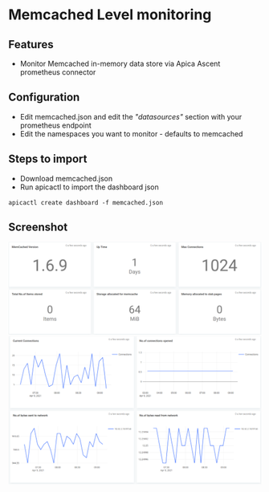 # Memcached Level monitoring

## Features
* Monitor Memcached in-memory data store via Apica Ascent prometheus connector

## Configuration

* Edit memcached.json and edit the *"datasources"* section with your prometheus endpoint
* Edit the namespaces you want to monitor - defaults to memcached

## Steps to import

* Download memcached.json
* Run apicactl to import the dashboard json

```
apicactl create dashboard -f memcached.json
```

## Screenshot
![image info](./memcached-0.png)
![image info](./memcached-1.png)

